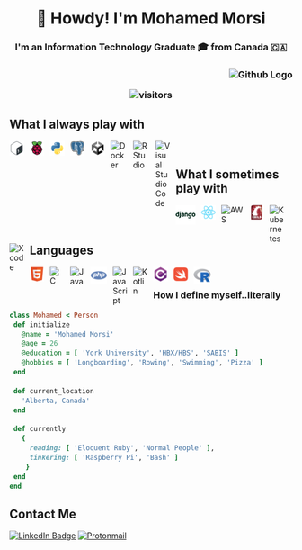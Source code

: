 <h1 align="center">🤠 Howdy! I'm Mohamed Morsi</h1>

<p align="center">
<h3 align="center"> 
 
I'm an Information Technology Graduate 🎓 from Canada 🇨🇦
</h3>
<h3 align="center"> 
 
<div align="right">
  
![Github Logo](https://user-images.githubusercontent.com/5713670/87202985-820dcb80-c2b6-11ea-9f56-7ec461c497c3.gif)
</div>
 
![visitors](https://visitor-badge.laobi.icu/badge?page_id=mohmorsi)
 </h3>

## What I always play with
<img align="left" alt="Bash" width="26px" src="https://github.com/devicons/devicon/blob/v2.15.1/icons/bash/bash-original.svg" style="padding-right:10px;" />
<img align="left" alt="Raspberry Pi" width="26px" src="https://github.com/devicons/devicon/blob/v2.15.1/icons/raspberrypi/raspberrypi-original.svg" style="padding-right:10px;" />
<img align="left" alt="Python" width="26px" src="https://github.com/devicons/devicon/blob/v2.15.1/icons/python/python-original.svg" style="padding-right:10px;" />
<img align="left" alt="PostgreSQL" width="26px" src="https://github.com/devicons/devicon/blob/v2.15.1/icons/postgresql/postgresql-original.svg" style="padding-right:10px;" />
<img align="left" alt="Unity" width="26px" src="https://github.com/devicons/devicon/blob/v2.15.1/icons/unity/unity-original.svg" style="padding-right:10px;" />
<img align="left" alt="Docker" width="30px" src="https://github.com/skrewthisman/devicon/blob/master/icons/docker/docker-original.svg" style="padding-right:10px;" />
<img align="left" alt="R Studio" width="30px" src="https://github.com/skrewthisman/devicon/blob/master/icons/rstudio/rstudio-original.svg" style="padding-right:10px;" />
<img align="left" alt="Visual Studio Code" width="26px" src="https://cdn.jsdelivr.net/gh/devicons/devicon/icons/vscode/vscode-original.svg" style="padding-right:10px;" />
<br />

## What I sometimes play with
<img align="left" alt="Django" width="35px" src="https://github.com/devicons/devicon/blob/v2.15.1/icons/django/django-plain-wordmark.svg" style="padding-right:10px;" />
<img align="left" alt="ReactJS" width="26px" src="https://github.com/devicons/devicon/blob/v2.15.1/icons/react/react-original.svg"style="padding-right:10px;" /> 
<img align="left" alt="AWS" width="40px" src="https://github.com/skrewthisman/devicon/blob/master/icons/amazonwebservices/amazonwebservices-original-wordmark.svg" style="padding-right:10px;" />
<img align="left" alt="Rails" width="26px" src="https://github.com/devicons/devicon/blob/v2.15.1/icons/rails/rails-original-wordmark.svg" style="padding-right:10px;" />
<img align="left" alt="Kubernetes" width="26px" src="https://github.com/skrewthisman/devicon/blob/master/icons/kubernetes/kubernetes-plain.svg" style="padding-right:10px;" /> 
<img align="left" alt="Xcode" width="26px" src="https://github.com/skrewthisman/devicon/blob/master/icons/xcode/xcode-original.svg" style="padding-right:10px;" />
<br />



## Languages
<img align="left" alt="HTML5" width="26px" src="https://github.com/devicons/devicon/blob/v2.15.1/icons/html5/html5-original.svg" style="padding-right:10px;" />
<img align="left" alt="C" width="26px" src="https://github.com/skrewthisman/devicon/blob/master/icons/c/c-original.svg" style="padding-right:10px;" />
<img align="left" alt="Java" width="26px" src="https://github.com/MarikIshtar007/MarikIshtar007/blob/master/images/java.svg" style="padding-right:10px;" />
<img align="left" alt="php" width="30px" src="https://github.com/devicons/devicon/blob/v2.15.1/icons/php/php-plain.svg" style="padding-right:10px;" />
<img align="left" alt="JavaScript" width="26px" src="https://cdn.jsdelivr.net/gh/devicons/devicon/icons/javascript/javascript-original.svg" style="padding-right:10px;" />
<img align="left" alt="Kotlin" width="26px" src="https://github.com/skrewthisman/devicon/blob/master/icons/kotlin/kotlin-original.svg"style="padding-right:10px;" /> 
<img align="left" alt="C Sharp" width="26px" src="https://github.com/devicons/devicon/blob/v2.15.1/icons/csharp/csharp-original.svg" style="padding-right:10px;" />
<img align="left" alt="Swift" width="26px" src="https://github.com/devicons/devicon/blob/v2.15.1/icons/swift/swift-original.svg" style="padding-right:10px;" />
<img align="left" alt="R Programming" width="30px" src="https://github.com/devicons/devicon/blob/v2.15.1/icons/r/r-original.svg" style="padding-right:10px;" />
<br />

<h3> How I define myself..literally</h3>

 ```ruby
 class Mohamed < Person
  def initialize
    @name = 'Mohamed Morsi'
    @age = 26
    @education = [ 'York University', 'HBX/HBS', 'SABIS' ]
    @hobbies = [ 'Longboarding', 'Rowing', 'Swimming', 'Pizza' ]
  end

  def current_location
    'Alberta, Canada'
  end

  def currently
    {
      reading: [ 'Eloquent Ruby', 'Normal People' ],
      tinkering: [ 'Raspberry Pi', 'Bash' ]
     }
  end
end
 
 ```
 

## Contact Me

[![LinkedIn Badge](https://img.shields.io/badge/LinkedIn-0077B5?style=for-the-badge&logo=linkedin&logoColor=white)](https://www.linkedin.com/in/mohamedammorsi)
[![Protonmail](https://img.shields.io/badge/ProtonMail-8B89CC?style=for-the-badge&logo=protonmail&logoColor=white)](mailto:adudefromearth@protonmail.com)
